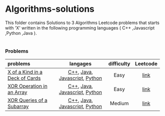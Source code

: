 # Algorithms-solutions
This folder contains Solutions to 3 Algorithms Leetcode problems that starts with 'X' written in the following programming languages ( C++ ,Javascript ,Python ,Java ).<br><br>
### Problems ###
|problems|langages|difficulty|Leetcode|
|:-------|:------:|:--------:|:------:|
|[X of a Kind in a Deck of Cards](./X%20of%20a%20Kind%20in%20a%20Deck%20of%20Cards)|[C++](./scripts/algorithms/X/X%20of%20a%20Kind%20in%20a%20Deck%20of%20Cards/X%20of%20a%20Kind%20in%20a%20Deck%20of%20Cards.cpp), [Java](./scripts/algorithms/X/X%20of%20a%20Kind%20in%20a%20Deck%20of%20Cards/X%20of%20a%20Kind%20in%20a%20Deck%20of%20Cards.java), [Javascript](./scripts/algorithms/X/X%20of%20a%20Kind%20in%20a%20Deck%20of%20Cards/X%20of%20a%20Kind%20in%20a%20Deck%20of%20Cards.js), [Python](./scripts/algorithms/X/X%20of%20a%20Kind%20in%20a%20Deck%20of%20Cards/X%20of%20a%20Kind%20in%20a%20Deck%20of%20Cards.py)|Easy|[link](https://leetcode.com/problems/x-of-a-kind-in-a-deck-of-cards)|
|[XOR Operation in an Array](./XOR%20Operation%20in%20an%20Array)|[C++](./scripts/algorithms/X/XOR%20Operation%20in%20an%20Array/XOR%20Operation%20in%20an%20Array.cpp), [Java](./scripts/algorithms/X/XOR%20Operation%20in%20an%20Array/XOR%20Operation%20in%20an%20Array.java), [Javascript](./scripts/algorithms/X/XOR%20Operation%20in%20an%20Array/XOR%20Operation%20in%20an%20Array.js), [Python](./scripts/algorithms/X/XOR%20Operation%20in%20an%20Array/XOR%20Operation%20in%20an%20Array.py)|Easy|[link](https://leetcode.com/problems/xor-operation-in-an-array)|
|[XOR Queries of a Subarray](./XOR%20Queries%20of%20a%20Subarray)|[C++](./scripts/algorithms/X/XOR%20Queries%20of%20a%20Subarray/XOR%20Queries%20of%20a%20Subarray.cpp), [Java](./scripts/algorithms/X/XOR%20Queries%20of%20a%20Subarray/XOR%20Queries%20of%20a%20Subarray.java), [Javascript](./scripts/algorithms/X/XOR%20Queries%20of%20a%20Subarray/XOR%20Queries%20of%20a%20Subarray.js), [Python](./scripts/algorithms/X/XOR%20Queries%20of%20a%20Subarray/XOR%20Queries%20of%20a%20Subarray.py)|Medium|[link](https://leetcode.com/problems/xor-queries-of-a-subarray)|
